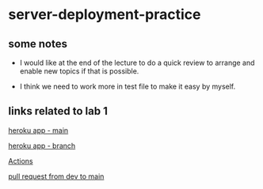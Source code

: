# server-deployment-practice

## some notes

- I would like at the end of the lecture to do a quick review to arrange and enable new topics if that is possible.

- I think we need to work more in test file to make it easy by myself.

## links related to lab 1

[heroku app - main](https://sara-server-deploy-prod.herokuapp.com/)

[heroku app - branch](https://saraaltayeh-server-deploy-dev.herokuapp.com/)

[Actions](https://github.com/saraaltayeh/server-deployment-practice/actions)

[pull request from dev to main](https://github.com/saraaltayeh/server-deployment-practice/pull/4)
